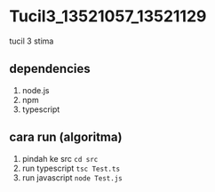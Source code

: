 # Tucil3_13521057_13521129
tucil 3 stima
## dependencies
1. node.js
2. npm
3. typescript
## cara run (algoritma)
1. pindah ke src
```cd src```
2. run typescript
```tsc Test.ts```
3. run javascript
```node Test.js```
